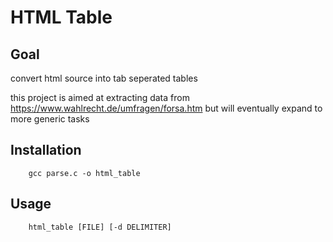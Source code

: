 # HTML Table

## Goal

convert html source into tab seperated tables

this project is aimed at extracting data from https://www.wahlrecht.de/umfragen/forsa.htm but will eventually expand to more generic tasks


## Installation

```
	gcc parse.c -o html_table

```

## Usage

```
	html_table [FILE] [-d DELIMITER]
```

